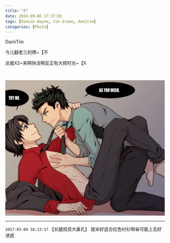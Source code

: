 ```yaml
---
title: "5"
date: 2016-09-06 17:37:03
tags: [Damian Wayne, tim drake, damitim]
categories: [Photo]
---
```


<p>DamiTim</p> 
<p>今儿翻老三的牌~【不</p> 
<p>总裁X2~来啊快活啊反正有大把时光~【X</p> 
<p><br /></p>

![](https://raw.githubusercontent.com/alicewish/meowchain247/master/img_cVZNdzJtQk9JV2NaNWQ0elNkeFVTZXVhZmtVTjFMOS9ZLzk5aU1vVjQwdVV2amVMQUpmMzlRPT0.jpg)

---

`2017-03-09 16:12:17` 【长腿叔叔大鼻孔】 提米好适合红色衬衫啊😁可能上去好诱惑
